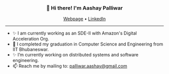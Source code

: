 
<h3 align="center">👋 Hi there! I'm Aashay Palliwar</h3>
<p align="center">
  <a href="https://aashaypalliwar.github.io/" target="_blank">Webpage</a> •
<!--   <a href="https://bbs-underscored.github.io/" target="_blank">Blog</a> • -->
  <a href="https://www.linkedin.com/in/aashay-palliwar/" target="_blank">LinkedIn</a>
</p>

---
- ✨ I am currently working as an SDE-II with Amazon's Digital Acceleration Org.
- 🔭 I completed my graduation in Computer Science and Engineering from IIT Bhubaneswar.
- ✨ I’m currently working on distributed systems and software engineering.   
- 📫 Reach me by mailing to: [palliwar.aashay@gmail.com](mailto:palliwar.aashay@gmail.com)
